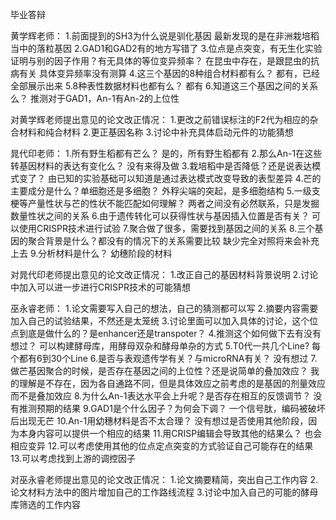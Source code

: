 毕业答辩

黄学辉老师：
1.前面提到的SH3为什么说是驯化基因
最新发现的是在非洲栽培稻当中的落粒基因
2.GAD1和GAD2有的地方写错了
3.位点是点突变，有无生化实验证明与别的因子作用？有无具体的等位变异频率？
在昆虫中存在，是跟昆虫的抗病有关
具体变异频率没有测算
4.这三个基因的8种组合材料都有么？
都有，已经全部展示出来
5.8种表性数据材料也都有么？
都有
6.知道这三个基因之间的关系么？
推测对于GAD1，An-1有An-2的上位性

对黄学辉老师提出意见的论文改正情况：
1.更改之前错误标注的F2代为相应的杂合材料和纯合材料
2.更正基因名称
3.讨论中补充具体启动元件的功能猜想

晁代印老师：
1.所有野生稻都有芒么？
是的，所有野生稻都有
2.那么An-1在这些转基因材料的表达有变化么？
没有来得及做
3.栽培稻中是否降低？还是说表达模式变了？
由已知的实验基础可以知道是通过表达模式改变导致的表型差异
4.芒的主要成分是什么？单细胞还是多细胞？
外稃尖端的突起，是多细胞结构
5.一级支梗等产量性状与芒的性状不能匹配如何理解？
两者之间没有必然联系，只是发掘数量性状之间的关系
6.由于遗传转化可以获得性状与基因插入位置是否有关？
可以使用CRISPR技术进行试验
7.聚合做了很多，需要找到基因之间的关系
8.三个基因的聚合背景是什么？都没有的情况下的关系需要比较
缺少完全对照将来会补充上去
9.分析材料是什么？
幼穗阶段的材料

对晁代印老师提出意见的论文改正情况：
1.改正自己的基因材料背景说明
2.讨论中加入可以进一步进行CRISPR技术的可能猜想

巫永睿老师：
1.论文需要写入自己的想法，自己的猜测都可以写
2.摘要内容需要加入自己的试验结果，不然还是太笼统
3.讨论里面可以加入具体的讨论，这个位点到底是做什么的？是enhancer还是transpoter？
4.推测这个如何做下去有没有想过？
可以构建酵母库，用酵母双杂和酵母单杂的方式
5.T0代一共几个Line?
每个都有6到30个Line
6.是否与表观遗传学有关？与microRNA有关？
没有想过
7.做芒基因聚合的时候，是否存在基因之间的上位性？还是说简单的叠加效应？
我的理解是不存在，因为各自通路不同，但是具体效应之前考虑的是基因的剂量效应而不是叠加效应
8.为什么An-1表达水平会上升呢？是否存在相互的反馈调节？
没有推测预期的结果
9.GAD1是个什么因子？为何会下调？
一个信号肽，编码被破坏后出现无芒
10.An-1用幼穗材料是否不太合理？
没有想过是否使用其他阶段，因为本身内容可以提供一个相应的结果
11.用CRISP编辑会导致其他的结果么？
也会相应变异
12.可以考虑使用其他的位点定点突变的方式验证自己可能存在的结果
13.可以考虑找到上游的调控因子

对巫永睿老师提出意见的论文改正情况：
1.论文摘要精简，突出自己工作内容
2.论文材料方法中的图片增加自己的工作路线流程
3.讨论中加入自己的可能的酵母库筛选的工作内容



